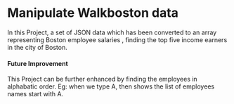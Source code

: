 # Manipulate Walkboston data
In this Project, a set of JSON data which has been converted to an array representing Boston employee salaries , finding the top five income earners in the city of Boston. 

#### Future Improvement
This Project can be further enhanced by finding the employees in alphabatic order.
Eg: when we type A, then shows the list of employees names start with A.
